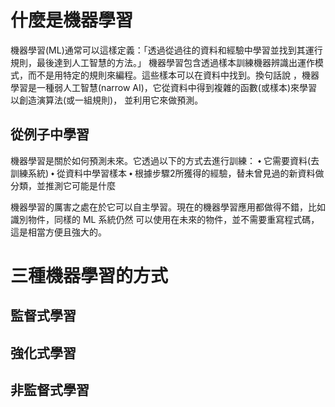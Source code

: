 # 什麼是機器學習

機器學習(ML)通常可以這樣定義：「透過從過往的資料和經驗中學習並找到其運行規則，最後達到人工智慧的方法。」
機器學習包含透過樣本訓練機器辨識出運作模式，而不是用特定的規則來編程。這些樣本可以在資料中找到。換句話說
，機器學習是一種弱人工智慧(narrow AI)，它從資料中得到複雜的函數(或樣本)來學習以創造演算法(或一組規則)，
並利用它來做預測。

## 從例子中學習

機器學習是關於如何預測未來。它透過以下的方式去進行訓練：
⬩ 它需要資料(去訓練系統)
⬩ 從資料中學習樣本
⬩ 根據步驟2所獲得的經驗，替未曾見過的新資料做分類，並推測它可能是什麼

機器學習的厲害之處在於它可以自主學習。現在的機器學習應用都做得不錯，比如識別物件，同樣的 ML 系統仍然
可以使用在未來的物件，並不需要重寫程式碼，這是相當方便且強大的。

# 三種機器學習的方式

## 監督式學習
## 強化式學習
## 非監督式學習
